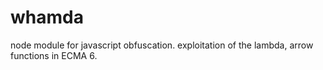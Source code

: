 # whamda
node module for javascript obfuscation. exploitation of the lambda, arrow functions in ECMA 6.
